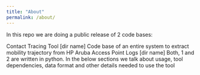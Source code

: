 ```yaml
---
title: "About"
permalink: /about/
---
```


In this repo we are doing a public release of 2 code bases:

Contact Tracing Tool [dir name]
Code base of an entire system to extract mobility trajectory from HP Aruba Access Point Logs [dir name]
Both, 1 and 2 are written in python. In the below sections we talk about usage, tool dependencies, data format and other details needed to use the tool
